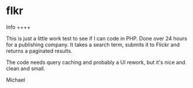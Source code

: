 flkr
====

Info
++++

This is just a little work test to see if I can code in PHP. Done over 24 hours for a publishing company. It takes a search term, submits it to Flickr and returns a paginated results.

The code needs query caching and probably a UI rework, but it's nice and clean and small.

Michael
